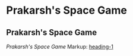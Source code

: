 # Prakarsh's Space Game
## Prakarsh's Space Game
*Prakarsh's Space Game*
Markup: [heading-1](#heading-1 "Goto heading-1")
